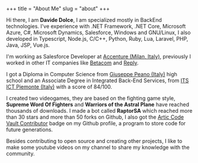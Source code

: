 +++
title = "About Me"
slug = "about"
+++

Hi there, I am **Davide Dolce**, I am specialized mostly in BackEnd technologies. I've experience with .NET Framework, .NET Core, Microsoft Azure, C#, Microsoft Dynamics, Salesforce, Windows and GNU/Linux, I  also developed in Typescript, Node.js, C/C++, Python, Ruby, Lua, Laravel, PHP, Java, JSP, Vue.js.

I'm working as Salesforce Developer at [Accenture (Milan, Italy)](https://www.accenture.com/us-en), previously I worked in other IT companies like [Betacom](https://www.betacom.it/) and [Reply](https://www.reply.com/).

I got a Diploma in Computer Science from [Giuseppe Peano (Italy)](http://iispeano.gov.it/) high school and an Associate Degree in Integrated Back-End Services, from [ITS ICT Piemonte (Italy)](http://www.its-ictpiemonte.it/) with a score of 84/100.

I created two videogames, they are based on the fighting game style, **Supreme Word Of Fighters** and **Warriors of the Astral Plane** have reached thousands of downloads. I made a bot called **RaptorSA** which reached more than 30 stars and more than 50 forks on Github, I also got the [Artic Code Vault Contributor](https://archiveprogram.github.com/arctic-vault/) badge on my Github profile, a program to store code for future generations.

Besides contributing to open source and creating other projects, I like to make some youtube videos on my channel to share my knowledge with the community.